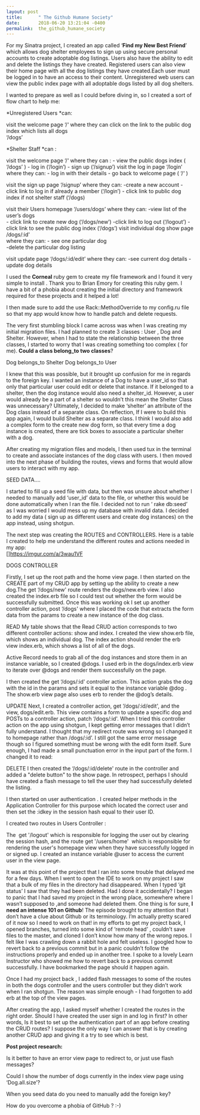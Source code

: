 ```yaml
---
layout: post
title:      " The Github Humane Society"
date:       2018-06-20 13:21:04 -0400
permalink:  the_github_humane_society
---
```



For my Sinatra project, I created an app called ‘**Find my New Best Friend**’ which allows dog shelter employees to sign up using secure personal accounts to create adoptable dog listings. Users also have the ability to edit and delete the listings they have created. Registered users can also view their home page with all the dog listings they have created.Each user must be logged in to have an access to their content. Unregistered web users can view the public index page with all adoptable dogs listed by all dog shelters. 

I wanted to prepare as well as I could before diving in, so I created a sort of flow chart to help me:

*Unregistered Users *can:

visit the welcome page    ‘/‘    where they can click on the link to the public dog index which lists all dogs  
 ‘/dogs’


*Shelter Staff *can :

visit the welcome page    ‘/‘
    	where they can :  		- view the public dogs index ( ‘/dogs’ )
   						- log in      (‘/login’)
   						- sign up  (‘/signup’)
visit the log in page       ‘/login’
   	 where they can:		 - log in  with their details 
    						- go back to welcome page  ( ‘/‘ )           

visit the sign up page  ‘/signup’
          where they can: 		-create a new account
   						 - click link to log in if already a member (‘/login’)
                                          	-  click link to public dog index if not shelter staff (‘/dogs)
     
visit their Users homepage   ‘/users/dogs’
  	  where they can:      	-view list of the user’s dogs   
  						- click link to create new dog                 (‘/dogs/new’)
  						-click link to log out                                (‘/logout’)
   						-click link to see the public dog index    (‘/dogs’) 
visit individual dog show page        /dogs/:id'      
           where they can:             - see one particular dog                          
						-delete the particular dog listing

visit update page                        ‘/dogs/:id/edit’
          where they can: 		-see current dog details
						-update dog details 

  

I used the **Corneal** ruby gem to create my file framework and I found it very simple to install . Thank you to Brian Emory for creating this ruby gem. I have a bit of a phobia about creating the initial directory and framework required for these projects and it helped a lot!

I then made sure to add the use Rack::MethodOverride to my config.ru file so that my app would know how to handle patch and delete requests. 

The very first stumbling block I came across was when I was creating my initial migration files. I had planned to create 3 classes : User , Dog and Shelter. However, when I had to state the relationship between the three classes, I started to worry that I was creating something too complex ( for me). **Could a class belong_to two classes**?



Dog belongs_to Shelter
Dog belongs_to User 

I knew that this was possible, but it brought up confusion for me in regards to the foreign key. I wanted an instance of a Dog to have a user_id so that only that particular user could edit or delete that instance. If it belonged to a shelter, then the dog instance would also need a shelter_id. However, a user would already  be a part of a shelter so wouldn’t this mean the Shelter Class was unnecessary? Ultimately, I decided to make ‘shelter’ an attribute of the Dog class instead of a separate class. On reflection,  If I were to build this app again, I would build Shelter as a separate class. I think I would also add a complex form to the create new dog form,  so that every time a dog instance is created, there are tick boxes to associate a particular shelter with a dog.  

After creating my migration files and models, I then used tux in the terminal to create and associate instances of the dog class with users.  I then moved into the next phase of building the routes, views and forms that would allow users to interact with my app. 


 SEED DATA….    

I started to fill up a seed file with data, but then was unsure about whether I needed to manually add ‘user_id’ data to the file, or whether this would be done automatically when I ran the file. I decided not to run ‘ rake db:seed’ as I was worried I would mess up my database with invalid data.  I decided to add my data ( sign up as different users and create dog instances)  on the app instead, using shotgun. 

The next step was creating the ROUTES and CONTROLLERS.  Here is a table I created to help me understand the different routes and actions needed in my app:   
[]https://imgur.com/a/3wau1VF



DOGS CONTROLLER 

Firstly, I set up the root path and the home view page. I then started on the CREATE part of my CRUD app by setting up the ability to create a new dog.The get ‘/dogs/new'  route  renders the dogs/new.erb view.  I also created the index.erb file so I could test out whether the form would be successfully submitted. Once this was working ok I set up another controller action, post ‘/dogs'  where I placed the code that extracts the form data from the params to create a new instance of the dog class. 

READ
My table shows that the Read CRUD action corresponds to two different controller actions: show and index.  I created the view show.erb file, which shows an individual dog. The index action should render the erb view index.erb, which shows a list of all of the dogs.

Active Record needs to grab all of the dog instances and store them in an instance variable, so I created @dogs. I used erb in  the dogs/index.erb view  to iterate over @dogs and render them successfully on the page.

I then created the get ‘/dogs/:id' controller action. This action grabs the dog with the id in the params and sets it equal to the instance variable @dog . The show.erb view page also uses erb to render the @dog’s details.

UPDATE
Next, I created a controller action, get ‘/dogs/:id/edit', and the view, dogs/edit.erb. This view contains a form to update a specific dog and POSTs to a controller action, patch ‘/dogs/:id'. When I tried this controller action on the app using shotgun, I kept getting error messages that I didn’t fully understand. I thought that my redirect route was wrong so I changed it to homepage rather than /dogs/:id’. I still got the same error message though so I figured something must be wrong with the edit form itself. Sure enough, I had made a small punctuation error in the input part of the form. I changed it to read: 

<input id="hidden" type="hidden" name="_method" value="patch">


DELETE
I then created the  ‘/dogs/:id/delete' route in the controller and added a "delete button" to the show page.  In retrospect, perhaps I should have created a flash message to tell the user they had successfully deleted the listing. 

I then started on user authentication . I created helper methods in the Application Controller for this purpose which located the correct user and then set the :idkey in the session hash equal to their user ID.

I  created two  routes  in Users Controller :

The    get '/logout' which is responsible for logging the user out by clearing the session hash,
and the  route   get  '/users/home'  which is responsible for rendering the user's homepage view when they have successfully logged in or signed up. I created an instance variable @user to access the current user in the view page.

It was at this point  of the project that I ran into some trouble that delayed me for a few days. When I went to open the IDE to work on my project I saw that a bulk of my files in the directory had disappeared. When I typed ‘git status’ I saw that they had been deleted. Had I done it accidentally? I began to panic that I had saved my project in the wrong place, somewhere where I wasn’t supposed to ,and someone had deleted them. One thing is for sure, **I need an intense 101 on Github**! The episode brought to my attention that I don’t have a clue about Github or its terminology.  I’m actually pretty scared of it now so I need to work on that! in my efforts to get my project back,  I opened branches, turned into some kind of ‘remote head’ , couldn’t save files to the master, and cloned I don’t know how many of the wrong repos. I felt like I was crawling down a rabbit hole and felt useless. I googled how to revert back to a previous commit but in a panic couldn’t follow the instructions properly and ended up in another tree. I spoke to a lovely Learn Instructor who showed me how to revert back to a  previous commit successfully. I have bookmarked the page should it happen again. 
 
Once I had my project back , I added flash messages to some of the routes in both the dogs controller and the users controller but they didn’t work when I ran shotgun.  The reason was simple enough - I had forgotten to add erb at the top of the view pages. 

After creating the app, I asked myself whether I created the routes in the right order. Should I have created the user sign in and log in first? In other words, Is it best to set up the authentication part of an app before creating the CRUD routes? I suppose the only way I can answer that is by creating another CRUD app and giving it a try to see which is best. 

**Post project research:**

Is it better to have an error view page to redirect to,  or just use flash messages?

Could I show the number of dogs currently in the index view page using ‘Dog.all.size’?

When you seed data do you need to manually add the foreign key? 

How do you overcome a phobia of GitHub ? :-) 
